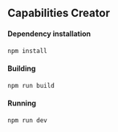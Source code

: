 ## Capabilities Creator

#### Dependency installation

`npm install`

#### Building

`npm run build`

#### Running

`npm run dev`

